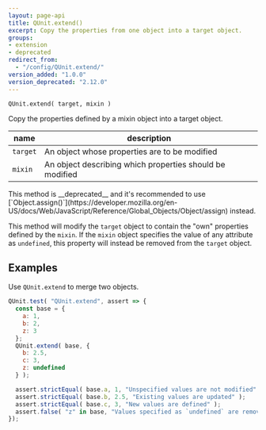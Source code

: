 ```yaml
---
layout: page-api
title: QUnit.extend()
excerpt: Copy the properties from one object into a target object.
groups:
- extension
- deprecated
redirect_from:
  - "/config/QUnit.extend/"
version_added: "1.0.0"
version_deprecated: "2.12.0"
---
```


`QUnit.extend( target, mixin )`

Copy the properties defined by a mixin object into a target object.

| name | description |
|------|-------------|
| `target` | An object whose properties are to be modified |
| `mixin` | An object describing which properties should be modified |

<p class="note note--warning" markdown="1">This method is __deprecated__ and it's recommended to use [`Object.assign()`](https://developer.mozilla.org/en-US/docs/Web/JavaScript/Reference/Global_Objects/Object/assign) instead.</p>

This method will modify the `target` object to contain the "own" properties defined by the `mixin`. If the `mixin` object specifies the value of any attribute as `undefined`, this property will instead be removed from the `target` object.

## Examples

Use `QUnit.extend` to merge two objects.

```js
QUnit.test( "QUnit.extend", assert => {
  const base = {
    a: 1,
    b: 2,
    z: 3
  };
  QUnit.extend( base, {
    b: 2.5,
    c: 3,
    z: undefined
  } );

  assert.strictEqual( base.a, 1, "Unspecified values are not modified" );
  assert.strictEqual( base.b, 2.5, "Existing values are updated" );
  assert.strictEqual( base.c, 3, "New values are defined" );
  assert.false( "z" in base, "Values specified as `undefined` are removed" );
});
```
